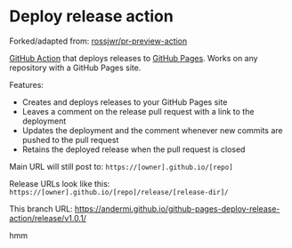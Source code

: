 # Deploy release action

Forked/adapted from: [rossjwr/pr-preview-action](https://github.com/rossjrw/pr-preview-action)

[GitHub Action](https://github.com/features/actions) that deploys releases
to [GitHub Pages](https://pages.github.com/). Works on any
repository with a GitHub Pages site.

Features:

- Creates and deploys releases to your GitHub Pages site
- Leaves a comment on the release pull request with a link to the deployment
- Updates the deployment and the comment whenever new commits are pushed to
  the pull request
- Retains the deployed release when the pull
  request is closed

Main URL will still post to:
`https://[owner].github.io/[repo]`

Release URLs look like this:
`https://[owner].github.io/[repo]/release/[release-dir]/`

This branch URL:
https://andermi.github.io/github-pages-deploy-release-action/release/v1.0.1/

hmm
